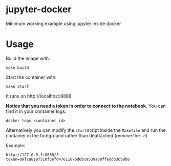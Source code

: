 # jupyter-docker
Minimum working example using jupyter inside docker

# Usage
Build the image with:

    make build

Start the container with:

    make start

It runs on http://localhost:8888

**Notice that you need a token in order to connect to the notebook.** You can find it in your container logs:
    
    docker logs <container_id>
    
Alternatively you can modify the `start`script inside the `Makefile` and run the container in the foreground rather than deattached (remove the `-d`)

Example:

`http://127.0.0.1:8888/?token=89fca8197510f36fd4761107bd0bc9539a88ff6dd536b9b8`
